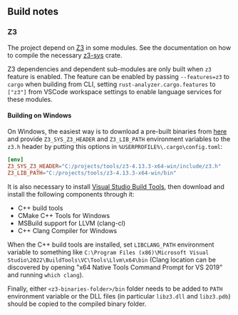 ## Build notes

### Z3

The project depend on [Z3](https://github.com/Z3Prover/z3) in some modules.
See the documentation on how to compile the necessary [z3-sys](https://github.com/prove-rs/z3.rs/tree/master/z3-sys) crate.

Z3 dependencies and dependent sub-modules are only built when `z3` feature is enabled.
The feature can be enabled by passing `--features=z3` to `cargo` when building from CLI, setting `rust-analyzer.cargo.features` to `["z3"]` from VSCode workspace settings to enable language services for these modules.

#### Building on Windows

On Windows, the easiest way is to download a pre-built binaries from [here](https://github.com/z3prover/z3/releases) and provide `Z3_SYS_Z3_HEADER` and `Z3_LIB_PATH` environment variables to the `z3.h` header by putting this options in `%USERPROFILE%\.cargo\config.toml`:
```toml
[env]
Z3_SYS_Z3_HEADER="C:/projects/tools/z3-4.13.3-x64-win/include/z3.h"
Z3_LIB_PATH="C:/projects/tools/z3-4.13.3-x64-win/bin"
```

It is also necessary to install [Visual Studio Build Tools](https://visualstudio.microsoft.com/downloads/#build-tools-for-visual-studio-2022), then download and install the following components through it:
  - C++ build tools
  - CMake C++ Tools for Windows
  - MSBuild support for LLVM (clang-cl)
  - C++ Clang Compiler for Windows

When the C++ build tools are installed, set `LIBCLANG_PATH` environment variable to something like `C:\Program Files (x86)\Microsoft Visual Studio\2022\BuildTools\VC\Tools\Llvm\x64\bin` (Clang location can be discovered by opening "x64 Native Tools Command Prompt for VS 2019" and running `which clang`).

Finally, either `<z3-binaries-folder>/bin` folder needs to be added to `PATH` environment variable or
the DLL files (in particular `libz3.dll` and `libz3.pdb`) should be copied to the compiled binary folder.
